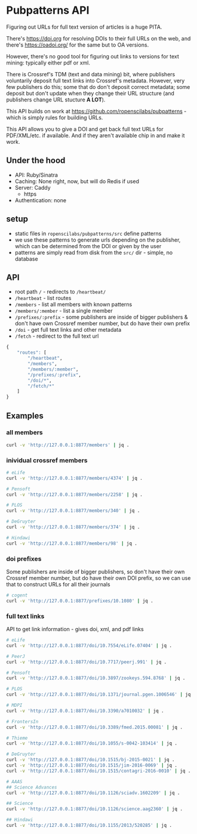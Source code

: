 Pubpatterns API
===============

Figuring out URLs for full text version of articles is a huge PITA.

There's <https://doi.org> for resolving DOIs to their full URLs on the web, and
there's <https://oadoi.org/> for the same but to OA versions.

However, there's no good tool for figuring out links to versions for text mining:
typically either pdf or xml.

There is Crossref's TDM (text and data mining) bit, where publishers voluntarily
deposit full text links into Crossref's metadata. However, very few publishers
do this; some that do don't deposit correct metadata; some deposit but don't update
when they change their URL structure (and publishers change URL stucture __A LOT__).

This API builds on work at <https://github.com/ropenscilabs/pubpatterns> - which
is simply rules for building URLs.

This API allows you to give a DOI and get back full text URLs for PDF/XML/etc. if
available.  And if they aren't available chip in and make it work.

## Under the hood

* API: Ruby/Sinatra
* Caching: None right, now, but will do Redis if used
* Server: Caddy
  * https
* Authentication: none

## setup

* static files in `ropenscilabs/pubpatterns/src` define patterns
* we use these patterns to generate urls depending on the publisher, which can be determined from the DOI or given by the user
* patterns are simply read from disk from the `src/` dir - simple, no database

## API

* root path `/` - redirects to `/heartbeat/`
* `/heartbeat` - list routes
* `/members` - list all members with known patterns
* `/members/:member` - list a single member
* `/prefixes/:prefix` - some publishers are inside of bigger publishers & don't have own Crossref member number, but do have their own prefix
* `/doi` - get full text links and other metadata
* `/fetch` - redirect to the full text url

```r
{
    "routes": [
        "/heartbeat",
        "/members",
        "/members/:member",
        "/prefixes/:prefix",
        "/doi/*",
        "/fetch/*"
    ]
}
```

## Examples

### all members

```bash
curl -v 'http://127.0.0.1:8877/members' | jq .
```

### inividual crossref members

```bash
# eLife
curl -v 'http://127.0.0.1:8877/members/4374' | jq .

# Pensoft
curl -v 'http://127.0.0.1:8877/members/2258' | jq .

# PLOS
curl -v 'http://127.0.0.1:8877/members/340' | jq .

# DeGruyter
curl -v 'http://127.0.0.1:8877/members/374' | jq .

# Hindawi
curl -v 'http://127.0.0.1:8877/members/98' | jq .
```

### doi prefixes

Some publishers are inside of bigger publishers, so don't have their own Crossref member number, but do have their own DOI prefix, so we can use that to construct URLs for all their journals

```bash
# cogent
curl -v 'http://127.0.0.1:8877/prefixes/10.1080' | jq .
```

### full text links

API to get link information - gives doi, xml, and pdf links

```bash
# eLife
curl -v 'http://127.0.0.1:8877/doi/10.7554/eLife.07404' | jq .

# PeerJ
curl -v 'http://127.0.0.1:8877/doi/10.7717/peerj.991' | jq .

# Pensoft
curl -v 'http://127.0.0.1:8877/doi/10.3897/zookeys.594.8768' | jq .

# PLOS
curl -v 'http://127.0.0.1:8877/doi/10.1371/journal.pgen.1006546' | jq .

# MDPI
curl -v 'http://127.0.0.1:8877/doi/10.3390/a7010032' | jq .

# FrontersIn
curl -v 'http://127.0.0.1:8877/doi/10.3389/fmed.2015.00081' | jq .

# Thieme
curl -v 'http://127.0.0.1:8877/doi/10.1055/s-0042-103414' | jq .

# DeGruyter
curl -v 'http://127.0.0.1:8877/doi/10.1515/bj-2015-0021' | jq .
curl -v 'http://127.0.0.1:8877/doi/10.1515/jim-2016-0069' | jq .
curl -v 'http://127.0.0.1:8877/doi/10.1515/contagri-2016-0010' | jq .

# AAAS
## Science Advances
curl -v 'http://127.0.0.1:8877/doi/10.1126/sciadv.1602209' | jq .

## Science
curl -v 'http://127.0.0.1:8877/doi/10.1126/science.aag2360' | jq .

## Hindawi
curl -v 'http://127.0.0.1:8877/doi/10.1155/2013/520285' | jq .
```
